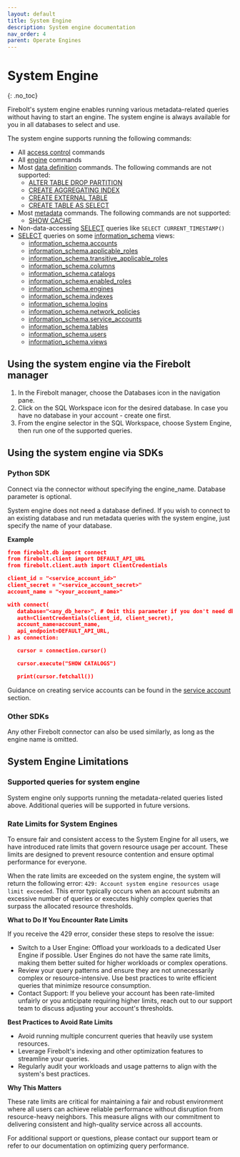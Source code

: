 ```yaml
---
layout: default
title: System Engine
description: System engine documentation
nav_order: 4
parent: Operate Engines
---
```


# System Engine
{: .no_toc}

Firebolt's system engine enables running various metadata-related queries without having to start an engine. The system engine is always available for you in all databases to select and use.

The system engine supports running the following commands:
* All [access control](../../sql_reference/commands/access-control/index.md) commands
* All [engine](../../sql_reference/commands/engines/index.md) commands
* Most [data definition](../../sql_reference/commands/data-definition/index.md) commands. The following commands are not supported:
  * [ALTER TABLE DROP PARTITION](../../sql_reference/commands/data-definition/alter-table.md)
  * [CREATE AGGREGATING INDEX](../../sql_reference/commands/data-definition/create-aggregating-index.md)
  * [CREATE EXTERNAL TABLE](../../sql_reference/commands/data-definition/create-external-table.md)
  * [CREATE TABLE AS SELECT](../../sql_reference/commands/data-definition/create-fact-dimension-table-as-select.md)
* Most [metadata](../../sql_reference/commands/metadata/index.md) commands. The following commands are not supported:
  * [SHOW CACHE](../../sql_reference/commands/metadata/show-cache.md)
* Non-data-accessing [SELECT](../../sql_reference/commands/queries/select.md) queries like `SELECT CURRENT_TIMESTAMP()`
* [SELECT](../../sql_reference/commands/queries/select.md) queries on some [information_schema](../../sql_reference/information-schema/index.md) views:
    * [information_schema.accounts](../../sql_reference/information-schema/accounts.md)
    * [information_schema.applicable_roles](../../sql_reference/information-schema/applicable-roles.md)
    * [information_schema.transitive_applicable_roles](../../sql_reference/information-schema/transitive-applicable-roles.md)
    * [information_schema.columns](../../sql_reference/information-schema/columns.md)
    * [information_schema.catalogs](../../sql_reference/information-schema/catalogs.md)
    * [information_schema.enabled_roles](../../sql_reference/information-schema/enabled-roles.md)
    * [information_schema.engines](../../sql_reference/information-schema/engines.md)
    * [information_schema.indexes](../../sql_reference/information-schema/indexes.md)
    * [information_schema.logins](../../sql_reference/information-schema/logins.md)
    * [information_schema.network_policies](../../sql_reference/information-schema/network_policies.md)
    * [information_schema.service_accounts](../../sql_reference/information-schema/service-accounts.md)
    * [information_schema.tables](../../sql_reference/information-schema/tables.md)
    * [information_schema.users](../../sql_reference/information-schema/users.md)
    * [information_schema.views](../../sql_reference/information-schema/views.md)

## Using the system engine via the Firebolt manager
1. In the Firebolt manager, choose the Databases icon in the navigation pane.
2. Click on the SQL Workspace icon for the desired database. In case you have no database in your account - create one first.
3. From the engine selector in the SQL Workspace, choose System Engine, then run one of the supported queries.

## Using the system engine via SDKs
### Python SDK
Connect via the connector without specifying the engine_name. Database parameter is optional.

System engine does not need a database defined. If you wish to connect to an existing database and run metadata queries with the system engine, just specify the name of your database.

**Example**
```json
from firebolt.db import connect
from firebolt.client import DEFAULT_API_URL
from firebolt.client.auth import ClientCredentials

client_id = "<service_account_id>"
client_secret = "<service_account_secret>"
account_name = "<your_account_name>"

with connect(
   database="<any_db_here>", # Omit this parameter if you don't need db-specific operations
   auth=ClientCredentials(client_id, client_secret),
   account_name=account_name,
   api_endpoint=DEFAULT_API_URL,
) as connection:

   cursor = connection.cursor()

   cursor.execute("SHOW CATALOGS")

   print(cursor.fetchall())
```

Guidance on creating service accounts can be found in the [service account](../managing-your-organization/service-accounts.md) section.

### Other SDKs
Any other Firebolt connector can also be used similarly, as long as the engine name is omitted.

## System Engine Limitations

### Supported queries for system engine

System engine only supports running the metadata-related queries listed above. Additional queries will be supported in future versions.

### Rate Limits for System Engines

To ensure fair and consistent access to the System Engine for all users, we have introduced rate limits that govern resource usage per account. These limits are designed to prevent resource contention and ensure optimal performance for everyone.

When the rate limits are exceeded on the system engine, the system will return the following error: `429: Account system engine resources usage limit exceeded`.
This error typically occurs when an account submits an excessive number of queries or executes highly complex queries that surpass the allocated resource thresholds.

**What to Do If You Encounter Rate Limits**

If you receive the 429 error, consider these steps to resolve the issue:

* Switch to a User Engine: Offload your workloads to a dedicated User Engine if possible. User Engines do not have the same rate limits, making them better suited for higher workloads or complex operations.
* Review your query patterns and ensure they are not unnecessarily complex or resource-intensive. Use best practices to write efficient queries that minimize resource consumption.
* Contact Support: If you believe your account has been rate-limited unfairly or you anticipate requiring higher limits, reach out to our support team to discuss adjusting your account's thresholds.

**Best Practices to Avoid Rate Limits**

* Avoid running multiple concurrent queries that heavily use system resources.
* Leverage Firebolt's indexing and other optimization features to streamline your queries.
* Regularly audit your workloads and usage patterns to align with the system's best practices.

**Why This Matters**

These rate limits are critical for maintaining a fair and robust environment where all users can achieve reliable performance without disruption from resource-heavy neighbors. This measure aligns with our commitment to delivering consistent and high-quality service across all accounts.

For additional support or questions, please contact our support team or refer to our documentation on optimizing query performance.